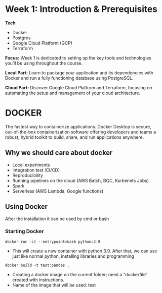 # Week 1: Introduction & Prerequisites

**Tech**

- Docker
- Postgres
- Google Cloud Platform (GCP)
- Terraform

**Focus:** Week 1 is dedicated to setting up the key tools and technologies you’ll be using throughout the course.

**Local Part:** Learn to package your application and its dependencies with Docker and run a fully functioning database using PostgreSQL.

**Cloud Part:** Discover Google Cloud Platform and Terraform, focusing on automating the setup and management of your cloud architecture.


# DOCKER
The fastest way to containerize applications.
Docker Desktop is secure, out-of-the-box containerization software offering developers and teams a robust, hybrid toolkit to build, share, and run applications anywhere.

## Why we should care about docker

- Local experiments
- Integration test (CI/CD)
- Reproducibility
- Running pipelines on the cloud (AWS Batch, BQC, Kurbenets Jobs)   
- Spark
- Serverless (AWS Lambda, Google functions)


## Using Docker
After the installation it can be used by cmd or bash 

### Starting Docker
`docker run -it --entrypoint=bash python:3.9`
- This will create a new container with python 3.9. After that, we can use just like normal python, installing libraries and programming 

`docker build -t test:pandas .`
- Creating a docker image on the current folder; need a "dockerfile" created with instructions.
- Name of the image that will be used: test

